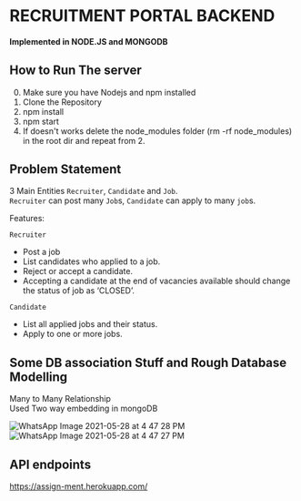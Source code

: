 # RECRUITMENT PORTAL BACKEND

#### Implemented in NODE.JS and MONGODB

## How to Run The server
0. Make sure you have Nodejs and npm installed
1. Clone the Repository
2. npm install
3. npm start
4. If doesn't works delete the node_modules folder (rm -rf node_modules) in the root dir and repeat from 2. 

## Problem Statement 

3 Main Entities ```Recruiter```, ```Candidate``` and ```Job```. <br />
```Recruiter``` can post many ```Job```s, ```Candidate``` can apply to many ```job```s. <br />

Features:

```Recruiter```
- Post a job
- List candidates who applied to a job.
- Reject or accept a candidate.
- Accepting a candidate at the end of vacancies available should change the status of job as ‘CLOSED’.

```Candidate```
- List all applied jobs and their status.
- Apply to one or more jobs.

## Some DB association Stuff and Rough Database Modelling 
Many to Many Relationship <br />
Used Two way embedding in mongoDB

![WhatsApp Image 2021-05-28 at 4 47 28 PM](https://user-images.githubusercontent.com/55355645/119976660-0f443680-bfd5-11eb-9684-5b05ed0ece37.jpeg)
![WhatsApp Image 2021-05-28 at 4 47 27 PM](https://user-images.githubusercontent.com/55355645/119976670-123f2700-bfd5-11eb-8453-8982763a5ca4.jpeg)


## API endpoints
https://assign-ment.herokuapp.com/
